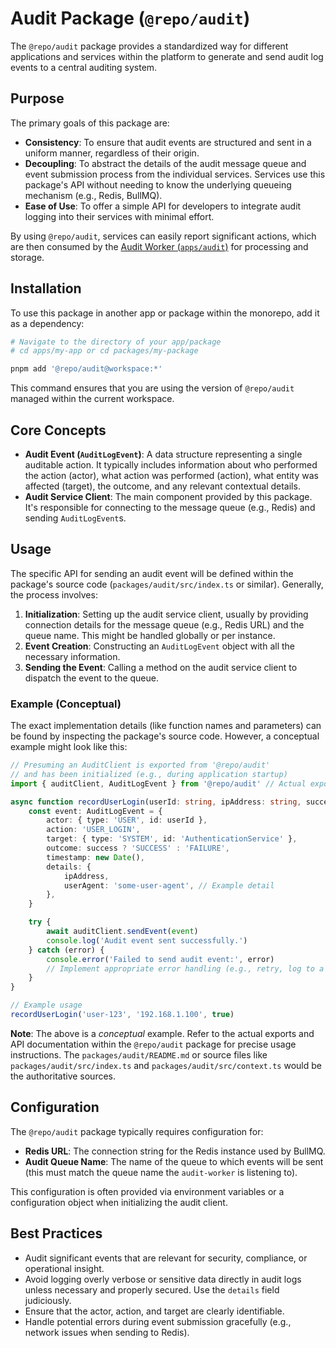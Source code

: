 # Audit Package (`@repo/audit`)

The `@repo/audit` package provides a standardized way for different applications and services within the platform to generate and send audit log events to a central auditing system.

## Purpose

The primary goals of this package are:

- **Consistency**: To ensure that audit events are structured and sent in a uniform manner, regardless of their origin.
- **Decoupling**: To abstract the details of the audit message queue and event submission process from the individual services. Services use this package's API without needing to know the underlying queueing mechanism (e.g., Redis, BullMQ).
- **Ease of Use**: To offer a simple API for developers to integrate audit logging into their services with minimal effort.

By using `@repo/audit`, services can easily report significant actions, which are then consumed by the [Audit Worker (`apps/audit`)](./../apps/audit.md) for processing and storage.

## Installation

To use this package in another app or package within the monorepo, add it as a dependency:

```bash
# Navigate to the directory of your app/package
# cd apps/my-app or cd packages/my-package

pnpm add '@repo/audit@workspace:*'
```

This command ensures that you are using the version of `@repo/audit` managed within the current workspace.

## Core Concepts

- **Audit Event (`AuditLogEvent`)**: A data structure representing a single auditable action. It typically includes information about who performed the action (actor), what action was performed (action), what entity was affected (target), the outcome, and any relevant contextual details.
- **Audit Service Client**: The main component provided by this package. It's responsible for connecting to the message queue (e.g., Redis) and sending `AuditLogEvent`s.

## Usage

The specific API for sending an audit event will be defined within the package's source code (`packages/audit/src/index.ts` or similar). Generally, the process involves:

1.  **Initialization**: Setting up the audit service client, usually by providing connection details for the message queue (e.g., Redis URL) and the queue name. This might be handled globally or per instance.
2.  **Event Creation**: Constructing an `AuditLogEvent` object with all the necessary information.
3.  **Sending the Event**: Calling a method on the audit service client to dispatch the event to the queue.

### Example (Conceptual)

The exact implementation details (like function names and parameters) can be found by inspecting the package's source code. However, a conceptual example might look like this:

```typescript
// Presuming an AuditClient is exported from '@repo/audit'
// and has been initialized (e.g., during application startup)
import { auditClient, AuditLogEvent } from '@repo/audit' // Actual exports may vary

async function recordUserLogin(userId: string, ipAddress: string, success: boolean) {
	const event: AuditLogEvent = {
		actor: { type: 'USER', id: userId },
		action: 'USER_LOGIN',
		target: { type: 'SYSTEM', id: 'AuthenticationService' },
		outcome: success ? 'SUCCESS' : 'FAILURE',
		timestamp: new Date(),
		details: {
			ipAddress,
			userAgent: 'some-user-agent', // Example detail
		},
	}

	try {
		await auditClient.sendEvent(event)
		console.log('Audit event sent successfully.')
	} catch (error) {
		console.error('Failed to send audit event:', error)
		// Implement appropriate error handling (e.g., retry, log to a fallback)
	}
}

// Example usage
recordUserLogin('user-123', '192.168.1.100', true)
```

**Note**: The above is a _conceptual_ example. Refer to the actual exports and API documentation within the `@repo/audit` package for precise usage instructions. The `packages/audit/README.md` or source files like `packages/audit/src/index.ts` and `packages/audit/src/context.ts` would be the authoritative sources.

## Configuration

The `@repo/audit` package typically requires configuration for:

- **Redis URL**: The connection string for the Redis instance used by BullMQ.
- **Audit Queue Name**: The name of the queue to which events will be sent (this must match the queue name the `audit-worker` is listening to).

This configuration is often provided via environment variables or a configuration object when initializing the audit client.

## Best Practices

- Audit significant events that are relevant for security, compliance, or operational insight.
- Avoid logging overly verbose or sensitive data directly in audit logs unless necessary and properly secured. Use the `details` field judiciously.
- Ensure that the actor, action, and target are clearly identifiable.
- Handle potential errors during event submission gracefully (e.g., network issues when sending to Redis).

```

```
